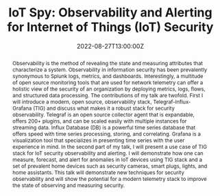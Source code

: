 ---
title: "IoT Spy: Observability and Alerting for Internet of Things (IoT) Security"

event: BSides Atlanta 2022
event_url: https://pretalx.com/bsides-atlanta-2022/talk/UMQE97/

location: Atlanta, GA
# address:
#   street: 450 Serra Mall
#   city: Stanford
#   region: CA
#   postcode: '94305'
#   country: United States

summary: Observability vs monitoring and how observability is used for security with IoT spy.
abstract: Observability is the method of revealing the state and measuring attributes that characterize a system. Observability in information security has been prevalently synonymous to Splunk logs, metrics, and dashboards. Interestingly, a multitude of open source monitoring tools that are used for network telemetry can offer a holistic view of the security of an organization by deploying metrics, logs, flows, and structured data processing. The contributions of my talk are twofold. First I will introduce a modern, open source, observability stack, Telegraf-Influx-Grafana (TIG) and discuss what makes it a robust stack for security observability. Telegraf is an open source collector agent that is expandable, offers 200+ plugins, and can be scaled easily with multiple instances for streaming data. Influx Database (DB) is a powerful time series database that offers speed with time series processing, storing, and correlating. Grafana is a visualization tool that specializes in presenting time series with the user experience in mind. In the second part of my talk, I will present a use case of TIG stack for IoT security observability and alerting. I will demonstrate how one can measure, forecast, and alert for anomalies in IoT devices using TIG stack and a set of prevalent home devices such as security cameras, smart plugs, lights, and home assistants. This talk will demonstrate new techniques for security observability and will show the potential for a modern telemetry stack to improve the state of observing and measuring security.


# Talk start and end times.
#   End time can optionally be hidden by prefixing the line with `#`.
date: "2022-08-27T13:00:00Z"
date_end: "2022-08-27T15:00:00Z"
all_day: false

# Schedule page publish date (NOT talk date).
publishDate: "2022-07-20T00:00:00Z"

authors: []
tags: []

# Is this a featured talk? (true/false)
featured: false

# image:
#   caption: 'Image credit: [**Unsplash**](https://unsplash.com/photos/bzdhc5b3Bxs)'
#   focal_point: Right

links:
url_pdf: ""
url_slides: "https://docs.google.com/presentation/d/1i-VrjXpJxHcZtxUef2ZeZumtzgAVo3aBzstnw9megmk/edit?usp=sharing"
url_video: ""

# Markdown Slides (optional).
#   Associate this talk with Markdown slides.
#   Simply enter your slide deck's filename without extension.
#   E.g. `slides = "example-slides"` references `content/slides/example-slides.md`.
#   Otherwise, set `slides = ""`.
# slides: example

# Projects (optional).
#   Associate this post with one or more of your projects.
#   Simply enter your project's folder or file name without extension.
#   E.g. `projects = ["internal-project"]` references `content/project/deep-learning/index.md`.
#   Otherwise, set `projects = []`.
# projects:
# - example
---
